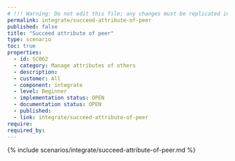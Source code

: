 ```yaml
---
# !!! Warning: Do not edit this file; any changes must be replicated in Excel !!! 
permalink: integrate/succeed-attribute-of-peer
published: false
title: "Succeed attribute of peer"
type: scenario
toc: true
properties:
  - id: SC062
  - category: Manage attributes of others
  - description:
  - customer: All
  - component: integrate
  - level: Beginner
  - implementation status: OPEN
  - documentation status: OPEN
  - published:
  - link: integrate/succeed-attribute-of-peer
require:
required_by:
---
```


{% include scenarios/integrate/succeed-attribute-of-peer.md %}
